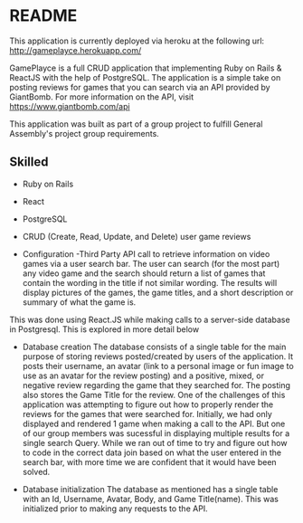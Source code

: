 # README
This application is currently deployed via heroku at the following url: http://gameplayce.herokuapp.com/

GamePlayce is a full CRUD application that implementing Ruby on Rails & ReactJS with the help of PostgreSQL. The application is a simple take on posting reviews for games that you can search via an API provided by GiantBomb. For more information on the API, visit https://www.giantbomb.com/api

This application was built as part of a group project to fulfill General Assembly's project group requirements. 

## Skilled
* Ruby on Rails
* React
* PostgreSQL
* CRUD (Create, Read, Update, and Delete) user game reviews

* Configuration
-Third Party API call to retrieve information on video games via a user search bar. The user can search (for the most part) any video game and the search should return a list of games that contain the wording in the title if not similar wording. The results will display pictures of the games, the game titles, and a short description or summary of what the game is. 

This was done using React.JS while making calls to a server-side database in Postgresql. This is explored in more detail below

* Database creation
The database consists of a single table for the main purpose of storing reviews posted/created by users of the application. It posts their username, an avatar (link to a personal image or fun image to use as an avatar for the review posting) and a positive, mixed, or negative review regarding the game that they searched for. The posting also stores the Game Title for the review. One of the challenges of this application was attempting to figure out how to properly render the reviews for the games that were searched for. Initially, we had only displayed and rendered 1 game when making a call to the API. But one of our group members was sucessful in displaying multiple results for a single search Query. While we ran out of time to try and figure out how to code in the correct data join based on what the user entered in the search bar, with more time we are confident that it would have been solved.

* Database initialization
The database as mentioned has a single table with an Id, Username, Avatar, Body, and Game Title(name). This was initialized prior to making any requests to the API.

